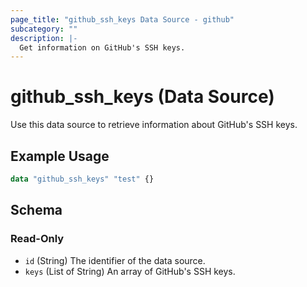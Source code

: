 ```yaml
---
page_title: "github_ssh_keys Data Source - github"
subcategory: ""
description: |-
  Get information on GitHub's SSH keys.
---
```


# github_ssh_keys (Data Source)

Use this data source to retrieve information about GitHub's SSH keys.

## Example Usage

```terraform
data "github_ssh_keys" "test" {}
```

<!-- schema generated by tfplugindocs -->
## Schema

### Read-Only

- `id` (String) The identifier of the data source.
- `keys` (List of String) An array of GitHub's SSH keys.
